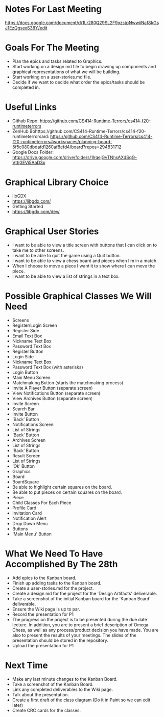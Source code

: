 # Notes For Last Meeting
https://docs.google.com/document/d/1Lr280Q29SL2F9ozstpNwwiiNaf8kGsJ1EzQgsexS38Y/edit

# Goals For The Meeting
- Plan the epics and tasks related to Graphics.
- Start working on a design.md file to begin drawing up components and graphical representations of what we will be building.
- Start working on a user-stories.md file.
- Decide if we want to decide what order the epics/tasks should be completed in.

# Useful Links
- Github Repo: https://github.com/CS414-Runtime-Terrors/cs414-f20-runtimeterrors
- ZenHub Bohttps://github.com/CS414-Runtime-Terrors/cs414-f20-runtimeterrorsard: https://github.com/CS414-Runtime-Terrors/cs414-f20-runtimeterrors#workspaces/planning-board-5f5c080dbdafd1260af8efd4/board?repos=294831712
- Google Docs Folder: https://drive.google.com/drive/folders/1IrqejGvTNhsAXdSqG-VttjGEVi5AaD3o

# Graphical Library Choice
- libGDX
- https://libgdx.com/
- Getting Started
- https://libgdx.com/dev/

# Graphical User Stories
- I want to be able to view a title screen with buttons that I can click on to take me to other screens.
- I want to be able to quit the game using a Quit button.
- I want to be able to view a chess board and pieces when I’m in a match.
- When I choose to move a piece I want it to show where I can move the piece.
- I want to be able to view a list of strings in a text box.

# Possible Graphical Classes We Will Need
- Screens
- Register/Login Screen
- Register Side
- Email Text Box
- Nickname Text Box
- Password Text Box
- Register Button
- Login Side
- Nickname Text Box
- Password Text Box (with asterisks)
- Login Button
- Main Menu Screen
- Matchmaking Button (starts the matchmaking process)
- Invite A Player Button (separate screen)
- View Notifications Button (separate screen)
- View Archives Button (separate screen)
- Invite Screen
- Search Bar
- Invite Button
- ‘Back’ Button
- Notifications Screen
- List of Strings
- ‘Back’ Button
- Archives Screen
- List of Strings
- ‘Back’ Button
- Result Screen
- List of Strings
- ‘Ok’ Button
- Graphics
- Board
- BoardSquare
- Be able to highlight certain squares on the board.
- Be able to put pieces on certain squares on the board.
- Piece
- Child Classes For Each Piece
- Profile Card
- Invitation Card
- Notification Alert
- Drop Down Menu
- Buttons
- ‘Main Menu’ Button

# What We Need To Have Accomplished By The 28th
- Add epics to the Kanban board.
- Finish up adding tasks to the Kanban board.
- Create a user-stories.md for the project.
- Create a design.md for the project for the 'Design Artifacts' deliverable.
- Take a screenshot of the initial Kanban board for the 'Kanban Board' deliverable.
- Ensure the Wiki page is up to par.
- Record the presentation for P1
- The progress on the project is to be presented during the due date lecture. In addition, you are to present a brief description of Omega Chess, as well as any process/product decision you have made. You are also to present the results of your meetings. The slides of the presentation should be stored in the repository.
- Upload the presentation for P1

# Next Time
- Make any last minute changes to the Kanban Board.
- Take a screenshot of the Kanban Board.
- Link any completed deliverables to the Wiki page.
- Talk about the presentation.
- Create a first draft of the class diagram (Do it in Paint so we can edit later)
- Create CRC cards for the classes.
